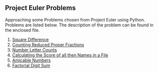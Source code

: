 Project Euler Problems
--------------------------

Approaching some Problems chosen from Project Euler using Python.
Problems are listed below. The description of the problem can be found in the enclosed file.

1. [Square Difference](/SSD.py)
2. [Counting Reduced Proper Fractions](/CountFracts.py)
3. [Number Letter Counts](/LetCount.py)
4. [Calculating the Score of all then Names in a File](/NameScores.py)
5. [Amicable Numbers](/AmicNum.py)
6. [Factorial Digit Sum](/FactorialSum.py)

